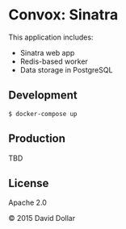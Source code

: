 # Convox: Sinatra

This application includes:

* Sinatra web app
* Redis-based worker
* Data storage in PostgreSQL

## Development

    $ docker-compose up
   
## Production

TBD

## License

Apache 2.0

&copy; 2015 David Dollar
